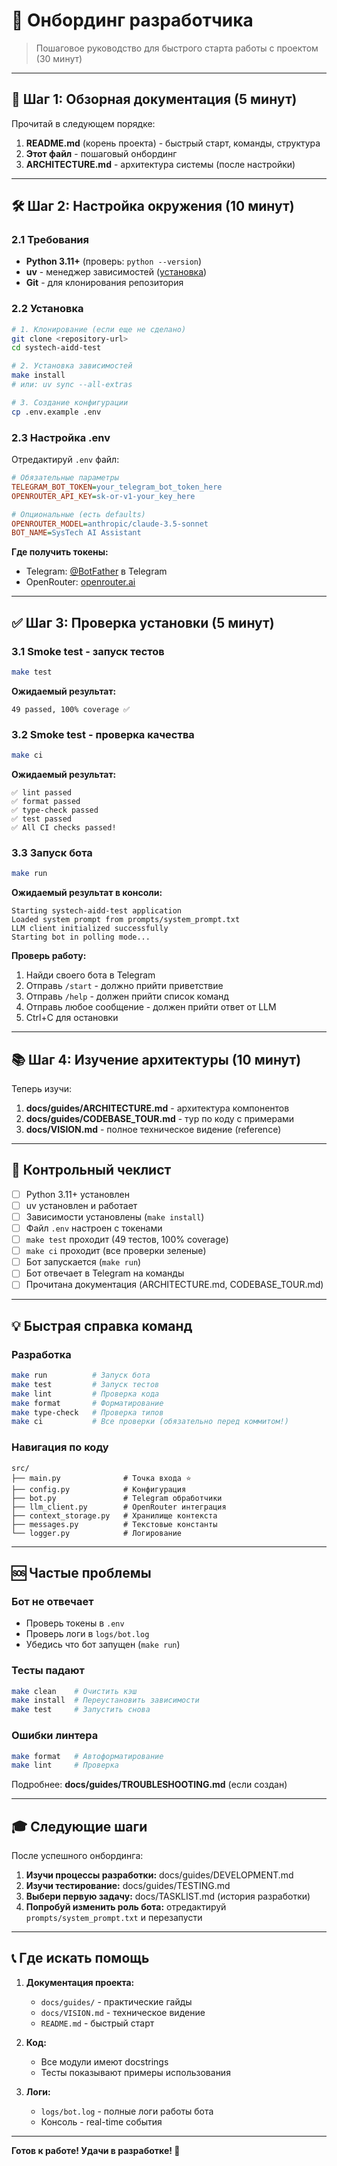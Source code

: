 # 🚀 Онбординг разработчика

> Пошаговое руководство для быстрого старта работы с проектом (30 минут)

---

## 📖 Шаг 1: Обзорная документация (5 минут)

Прочитай в следующем порядке:

1. **README.md** (корень проекта) - быстрый старт, команды, структура
2. **Этот файл** - пошаговый онбординг
3. **ARCHITECTURE.md** - архитектура системы (после настройки)

---

## 🛠️ Шаг 2: Настройка окружения (10 минут)

### 2.1 Требования

- **Python 3.11+** (проверь: `python --version`)
- **uv** - менеджер зависимостей ([установка](https://github.com/astral-sh/uv))
- **Git** - для клонирования репозитория

### 2.2 Установка

```bash
# 1. Клонирование (если еще не сделано)
git clone <repository-url>
cd systech-aidd-test

# 2. Установка зависимостей
make install
# или: uv sync --all-extras

# 3. Создание конфигурации
cp .env.example .env
```

### 2.3 Настройка .env

Отредактируй `.env` файл:

```ini
# Обязательные параметры
TELEGRAM_BOT_TOKEN=your_telegram_bot_token_here
OPENROUTER_API_KEY=sk-or-v1-your_key_here

# Опциональные (есть defaults)
OPENROUTER_MODEL=anthropic/claude-3.5-sonnet
BOT_NAME=SysTech AI Assistant
```

**Где получить токены:**
- Telegram: [@BotFather](https://t.me/botfather) в Telegram
- OpenRouter: [openrouter.ai](https://openrouter.ai/)

---

## ✅ Шаг 3: Проверка установки (5 минут)

### 3.1 Smoke test - запуск тестов

```bash
make test
```

**Ожидаемый результат:**
```
49 passed, 100% coverage ✅
```

### 3.2 Smoke test - проверка качества

```bash
make ci
```

**Ожидаемый результат:**
```
✅ lint passed
✅ format passed
✅ type-check passed
✅ test passed
✅ All CI checks passed!
```

### 3.3 Запуск бота

```bash
make run
```

**Ожидаемый результат в консоли:**
```
Starting systech-aidd-test application
Loaded system prompt from prompts/system_prompt.txt
LLM client initialized successfully
Starting bot in polling mode...
```

**Проверь работу:**
1. Найди своего бота в Telegram
2. Отправь `/start` - должно прийти приветствие
3. Отправь `/help` - должен прийти список команд
4. Отправь любое сообщение - должен прийти ответ от LLM
5. Ctrl+C для остановки

---

## 📚 Шаг 4: Изучение архитектуры (10 минут)

Теперь изучи:

1. **docs/guides/ARCHITECTURE.md** - архитектура компонентов
2. **docs/guides/CODEBASE_TOUR.md** - тур по коду с примерами
3. **docs/VISION.md** - полное техническое видение (reference)

---

## 🎯 Контрольный чеклист

- [ ] Python 3.11+ установлен
- [ ] uv установлен и работает
- [ ] Зависимости установлены (`make install`)
- [ ] Файл `.env` настроен с токенами
- [ ] `make test` проходит (49 тестов, 100% coverage)
- [ ] `make ci` проходит (все проверки зеленые)
- [ ] Бот запускается (`make run`)
- [ ] Бот отвечает в Telegram на команды
- [ ] Прочитана документация (ARCHITECTURE.md, CODEBASE_TOUR.md)

---

## 💡 Быстрая справка команд

### Разработка

```bash
make run          # Запуск бота
make test         # Запуск тестов
make lint         # Проверка кода
make format       # Форматирование
make type-check   # Проверка типов
make ci           # Все проверки (обязательно перед коммитом!)
```

### Навигация по коду

```
src/
├── main.py              # Точка входа ⭐
├── config.py            # Конфигурация
├── bot.py               # Telegram обработчики
├── llm_client.py        # OpenRouter интеграция
├── context_storage.py   # Хранилище контекста
├── messages.py          # Текстовые константы
└── logger.py            # Логирование
```

---

## 🆘 Частые проблемы

### Бот не отвечает

- Проверь токены в `.env`
- Проверь логи в `logs/bot.log`
- Убедись что бот запущен (`make run`)

### Тесты падают

```bash
make clean    # Очистить кэш
make install  # Переустановить зависимости
make test     # Запустить снова
```

### Ошибки линтера

```bash
make format   # Автоформатирование
make lint     # Проверка
```

Подробнее: **docs/guides/TROUBLESHOOTING.md** (если создан)

---

## 🎓 Следующие шаги

После успешного онбординга:

1. **Изучи процессы разработки:** docs/guides/DEVELOPMENT.md
2. **Изучи тестирование:** docs/guides/TESTING.md
3. **Выбери первую задачу:** docs/TASKLIST.md (история разработки)
4. **Попробуй изменить роль бота:** отредактируй `prompts/system_prompt.txt` и перезапусти

---

## 📞 Где искать помощь

1. **Документация проекта:**
   - `docs/guides/` - практические гайды
   - `docs/VISION.md` - техническое видение
   - `README.md` - быстрый старт

2. **Код:**
   - Все модули имеют docstrings
   - Тесты показывают примеры использования

3. **Логи:**
   - `logs/bot.log` - полные логи работы бота
   - Консоль - real-time события

---

**Готов к работе! Удачи в разработке! 🚀**


